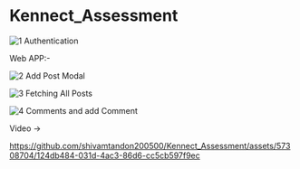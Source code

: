 # Kennect_Assessment

![1](https://github.com/shivamtandon200500/Kennect_Assessment/assets/57308704/fcc966ba-8a0f-4af0-96a0-fd5e1b692806)
Authentication

Web APP:-

![2](https://github.com/shivamtandon200500/Kennect_Assessment/assets/57308704/0e2e6c0a-4634-48df-87ca-573881a996c1)
Add Post Modal

![3](https://github.com/shivamtandon200500/Kennect_Assessment/assets/57308704/3ac9f21c-6a5c-4dd1-9f56-504972b864c5)
Fetching All Posts

![4](https://github.com/shivamtandon200500/Kennect_Assessment/assets/57308704/128e90d4-76c9-473e-8fbd-73fcfb02e438)
Comments and add Comment

Video -> 

https://github.com/shivamtandon200500/Kennect_Assessment/assets/57308704/124db484-031d-4ac3-86d6-cc5cb597f9ec

